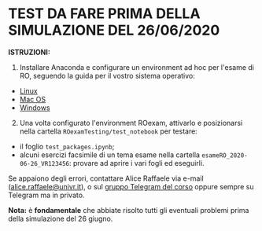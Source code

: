 # TEST DA FARE PRIMA DELLA SIMULAZIONE DEL 26/06/2020

__ISTRUZIONI:__
1. Installare Anaconda e configurare un environment ad hoc per l'esame di RO, seguendo la guida per il vostro sistema operativo:
- [Linux](https://github.com/romeorizzi/ROexamTesting/wiki/Guida-alle-installazioni-su-Linux)
- [Mac OS](https://github.com/romeorizzi/ROexamTesting/wiki/Guida-alle-installazioni-su-Mac)
- [Windows](https://github.com/romeorizzi/ROexamTesting/wiki/Guida-alle-installazioni-su-Windows)
2. Una volta configurato l'environment ROexam, attivarlo e posizionarsi nella cartella `ROexamTesting/test_notebook` per testare:
- il foglio `test_packages.ipynb`;
- alcuni esercizi facsimile di un tema esame nella cartella `esameRO_2020-06-26_VR123456`: provare ad aprire i vari fogli ed eseguirli.

Se appaiono degli errori, contattare Alice Raffaele via e-mail ([alice.raffaele@univr.it](alice.raffaele@univr.it)), o sul [gruppo Telegram del corso](https://t.me/RicercaOperativa2020) oppure sempre su Telegram ma in privato.

__Nota:__ è __fondamentale__ che abbiate risolto tutti gli eventuali problemi prima della simulazione del 26 giugno.
